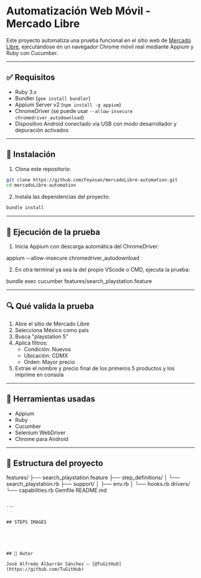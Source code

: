 # Automatización Web Móvil - Mercado Libre

Este proyecto automatiza una prueba funcional en el sitio web de [Mercado Libre](https://www.mercadolibre.com), ejecutándose en un navegador Chrome móvil real mediante Appium y Ruby con Cucumber.

---

## ✅ Requisitos

- Ruby 3.x
- Bundler (`gem install bundler`)
- Appium Server v2 (`npm install -g appium`)
- ChromeDriver (se puede usar `--allow-insecure chromedriver_autodownload`)
- Dispositivo Android conectado vía USB con modo desarrollador y depuración activados

---

## 🔧 Instalación

1. Clona este repositorio:

```bash
git clone https://github.com/Feyosan/mercadoLibre-automation.git
cd mercadoLibre-automation
```

2. Instala las dependencias del proyecto:

```bash
bundle install
```

---

## 🚀 Ejecución de la prueba

1. Inicia Appium con descarga automática del ChromeDriver:

appium --allow-insecure chromedriver_autodownload

2. En otra terminal ya sea la del propio VScode o CMD, ejecuta la prueba:

bundle exec cucumber features/search_playstation.feature


---

## 🔍 Qué valida la prueba

1. Abre el sitio de Mercado Libre
2. Selecciona México como país
3. Busca "playstation 5"
4. Aplica filtros:
   - Condición: Nuevos
   - Ubicación: CDMX
   - Orden: Mayor precio
5. Extrae el nombre y precio final de los primeros 5 productos y los imprime en consola

---

## 🧪 Herramientas usadas

- Appium
- Ruby
- Cucumber
- Selenium WebDriver
- Chrome para Android

---

## 📁 Estructura del proyecto

features/
├── search_playstation.feature
├── step_definitions/
│   └── search_playstation.rb
├── support/
│   ├── env.rb
│   └── hooks.rb
drivers/
└── capabilities.rb
Gemfile
README.md
```

---


## STEPS IMAGES





## 👤 Autor

José Alfredo Albarrán Sánchez — [@TuGitHub](https://github.com/TuGitHub)
